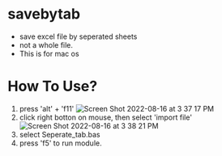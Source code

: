 # savebytab

* save excel file by seperated sheets
* not a whole file.
* This is for mac os

# How To Use? 
1. press 'alt' + 'f11' ![Screen Shot 2022-08-16 at 3 37 17 PM](https://user-images.githubusercontent.com/26727926/184813629-61da4824-4d6e-4a2b-9012-4d6b0c0ee579.png)
2. click right botton on mouse, then select 'import file'
![Screen Shot 2022-08-16 at 3 38 21 PM](https://user-images.githubusercontent.com/26727926/184813777-a2c10070-c33c-4c3e-858e-459be1848f08.png)
3. select Seperate_tab.bas
4. press 'f5' to run module.
